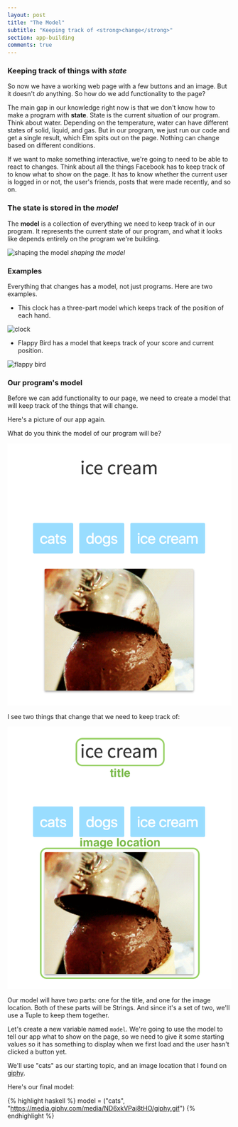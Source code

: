 ```yaml
---
layout: post
title: "The Model"
subtitle: "Keeping track of <strong>change</strong>"
section: app-building
comments: true
---
```


### Keeping track of things with *state*

So now we have a working web page with a few buttons and an image. But it doesn't *do* anything. So how do we add functionality to the page?

The main gap in our knowledge right now is that we don't know how to make a program with **state**. State is the current situation of our program. Think about water. Depending on the temperature, water can have different states of solid, liquid, and gas. But in our program, we just run our code and get a single result, which Elm spits out on the page. Nothing can change based on different conditions.

If we want to make something interactive, we're going to need to be able to react to changes. Think about all the things Facebook has to keep track of to know what to show on the page. It has to know whether the current user is logged in or not, the user's friends, posts that were made recently, and so on.

### The state is stored in the *model*

The **model** is a collection of everything we need to keep track of in our program. It represents the current state of our program, and what it looks like depends entirely on the program we're building.

![shaping the model](https://media.giphy.com/media/TTRmmgPTOBgJ2/giphy.gif)
*shaping the model*

### Examples

Everything that changes has a model, not just programs. Here are two examples.

* This clock has a three-part model which keeps track of the position of each hand.

![clock](https://media.giphy.com/media/A1JvmPZHW5zLW/giphy.gif)

* Flappy Bird has a model that keeps track of your score and current position.

![flappy bird](https://media.giphy.com/media/euuaA2cwLEUuI/giphy.gif)

### Our program's model

Before we can add functionality to our page, we need to create a model that will keep track of the things that will change.

Here's a picture of our app again.

What do you think the model of our program will be?

![app](images/app-mvu.png)

I see two things that change that we need to keep track of:

![model](images/app-mvu-model.png)

Our model will have two parts: one for the title, and one for the image location. Both of these parts will be Strings. And since it's a set of two, we'll use a Tuple to keep them together.

Let's create a new variable named `model`. We're going to use the model to tell our app what to show on the page, so we need to give it some starting values so it has something to display when we first load and the user hasn't clicked a button yet.

We'll use "cats" as our starting topic, and an image location that I found on <a href="http://www.giphy.com" target="_blank">giphy</a>.

Here's our final model:

{% highlight haskell %}
model = ("cats", "https://media.giphy.com/media/ND6xkVPaj8tHO/giphy.gif")
{% endhighlight %}
